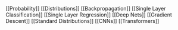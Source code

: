 [[Probability]]
[[Distributions]]
[[Backpropagation]]
[[Single Layer Classification]]
[[Single Layer Regression]]
[[Deep Nets]]
[[Gradient Descent]]
[[Standard Distributions]]
[[CNNs]]
[[Transformers]]
